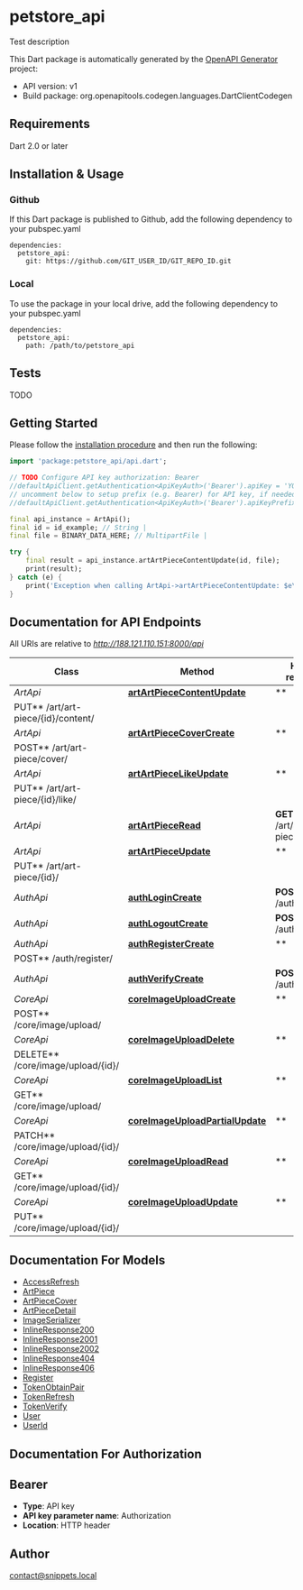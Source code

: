 # petstore_api

Test description

This Dart package is automatically generated by
the [OpenAPI Generator](https://openapi-generator.tech) project:

- API version: v1
- Build package: org.openapitools.codegen.languages.DartClientCodegen

## Requirements

Dart 2.0 or later

## Installation & Usage

### Github

If this Dart package is published to Github, add the following dependency to your pubspec.yaml

```
dependencies:
  petstore_api:
    git: https://github.com/GIT_USER_ID/GIT_REPO_ID.git
```

### Local

To use the package in your local drive, add the following dependency to your pubspec.yaml

```
dependencies:
  petstore_api:
    path: /path/to/petstore_api
```

## Tests

TODO

## Getting Started

Please follow the [installation procedure](#installation--usage) and then run the following:

```dart
import 'package:petstore_api/api.dart';

// TODO Configure API key authorization: Bearer
//defaultApiClient.getAuthentication<ApiKeyAuth>('Bearer').apiKey = 'YOUR_API_KEY';
// uncomment below to setup prefix (e.g. Bearer) for API key, if needed
//defaultApiClient.getAuthentication<ApiKeyAuth>('Bearer').apiKeyPrefix = 'Bearer';

final api_instance = ArtApi();
final id = id_example; // String | 
final file = BINARY_DATA_HERE; // MultipartFile | 

try {
    final result = api_instance.artArtPieceContentUpdate(id, file);
    print(result);
} catch (e) {
    print('Exception when calling ArtApi->artArtPieceContentUpdate: $e\n');
}

```

## Documentation for API Endpoints

All URIs are relative to *http://188.121.110.151:8000/api*

Class | Method | HTTP request | Description
------------ | ------------- | ------------- | -------------
*ArtApi* | [**artArtPieceContentUpdate**](doc//ArtApi.md#artartpiececontentupdate) | **
PUT** /art/art-piece/{id}/content/ |
*ArtApi* | [**artArtPieceCoverCreate**](doc//ArtApi.md#artartpiececovercreate) | **
POST** /art/art-piece/cover/ |
*ArtApi* | [**artArtPieceLikeUpdate**](doc//ArtApi.md#artartpiecelikeupdate) | **
PUT** /art/art-piece/{id}/like/ |
*ArtApi* | [**artArtPieceRead**](doc//ArtApi.md#artartpieceread) | **GET** /art/art-piece/{id}/ |
*ArtApi* | [**artArtPieceUpdate**](doc//ArtApi.md#artartpieceupdate) | **
PUT** /art/art-piece/{id}/ |
*AuthApi* | [**authLoginCreate**](doc//AuthApi.md#authlogincreate) | **POST** /auth/login/ |
*AuthApi* | [**authLogoutCreate**](doc//AuthApi.md#authlogoutcreate) | **POST** /auth/logout/ |
*AuthApi* | [**authRegisterCreate**](doc//AuthApi.md#authregistercreate) | **
POST** /auth/register/ |
*AuthApi* | [**authVerifyCreate**](doc//AuthApi.md#authverifycreate) | **POST** /auth/verify/ |
*CoreApi* | [**coreImageUploadCreate**](doc//CoreApi.md#coreimageuploadcreate) | **
POST** /core/image/upload/ |
*CoreApi* | [**coreImageUploadDelete**](doc//CoreApi.md#coreimageuploaddelete) | **
DELETE** /core/image/upload/{id}/ |
*CoreApi* | [**coreImageUploadList**](doc//CoreApi.md#coreimageuploadlist) | **
GET** /core/image/upload/ |
*CoreApi* | [**coreImageUploadPartialUpdate**](doc//CoreApi.md#coreimageuploadpartialupdate) | **
PATCH** /core/image/upload/{id}/ |
*CoreApi* | [**coreImageUploadRead**](doc//CoreApi.md#coreimageuploadread) | **
GET** /core/image/upload/{id}/ |
*CoreApi* | [**coreImageUploadUpdate**](doc//CoreApi.md#coreimageuploadupdate) | **
PUT** /core/image/upload/{id}/ |

## Documentation For Models

- [AccessRefresh](doc//AccessRefresh.md)
- [ArtPiece](doc//ArtPiece.md)
- [ArtPieceCover](doc//ArtPieceCover.md)
- [ArtPieceDetail](doc//ArtPieceDetail.md)
- [ImageSerializer](doc//ImageSerializer.md)
- [InlineResponse200](doc//InlineResponse200.md)
- [InlineResponse2001](doc//InlineResponse2001.md)
- [InlineResponse2002](doc//InlineResponse2002.md)
- [InlineResponse404](doc//InlineResponse404.md)
- [InlineResponse406](doc//InlineResponse406.md)
- [Register](doc//Register.md)
- [TokenObtainPair](doc//TokenObtainPair.md)
- [TokenRefresh](doc//TokenRefresh.md)
- [TokenVerify](doc//TokenVerify.md)
- [User](doc//User.md)
- [UserId](doc//UserId.md)

## Documentation For Authorization

## Bearer

- **Type**: API key
- **API key parameter name**: Authorization
- **Location**: HTTP header

## Author

contact@snippets.local

